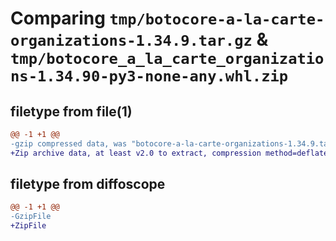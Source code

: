 # Comparing `tmp/botocore-a-la-carte-organizations-1.34.9.tar.gz` & `tmp/botocore_a_la_carte_organizations-1.34.90-py3-none-any.whl.zip`

## filetype from file(1)

```diff
@@ -1 +1 @@
-gzip compressed data, was "botocore-a-la-carte-organizations-1.34.9.tar", last modified: Thu Dec 28 01:06:55 2023, max compression
+Zip archive data, at least v2.0 to extract, compression method=deflate
```

## filetype from diffoscope

```diff
@@ -1 +1 @@
-GzipFile
+ZipFile
```

